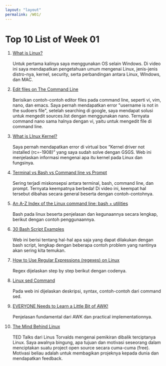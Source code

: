 ```yaml
---
layout: "layout"
permalink: /W01/
---
```


# Top 10 List of Week 01

1. [What is Linux?](https://www.youtube.com/watch?v=zA3vmx0GaO8&list=PLGvKANLJ_GKJeKnpdjqlGTIYucT5W558r&index=1)<br><br>
Untuk pertama kalinya saya menggunakan OS selain Windows. Di video ini saya mendapatkan pengetahuan umum mengenai Linux, jenis-jenis distro-nya, kernel, security, serta perbandingan antara Linux, WIndows, dan MAC.

2. [Edit files on The Command Line](https://www.howtoforge.com/faq/how-to-edit-files-on-the-command-line)<br><br>
Berisikan contoh-contoh editor files pada command line, seperti vi, vim, nano, dan emacs. Saya pernah mendapatkan error "username is not in the sudoers file", setelah searching di google, saya mendapat solusi untuk mengedit sources.list dengan menggunakan nano. Ternyata command nano sama halnya dengan vi, yaitu untuk mengedit file di command line. 

3. [What is LInux Kernel?](https://www.howtogeek.com/howto/31632/what-is-the-linux-kernel-and-what-does-it-do/)<br><br>
Saya pernah mendapatkan error di virtual box “Kernel driver not installed (rc=-1908)” yang saya sudah solve dengan GSGS. Web ini menjelaskan informasi mengenai apa itu kernel pada Linux dan fungsinya.

4. [Terminal vs Bash vs Command line vs Prompt](https://www.youtube.com/watch?v=hMSByvFHOro)<br><br>
Sering terjadi miskonsepsi antara terminal, bash, command line, dan prompt. Ternyata keempatnya berbeda! Di video ini, keempat hal tersebut dibahas secara general beserta dengan contoh-contohnya.

5. [An A-Z Index of the Linux command line: bash + utilities](https://ss64.com/bash/)<br><br>
Bash pada linux beserta penjelasan dan kegunaannya secara lengkap, berikut dengan contoh penggunaannya.

6. [30 Bash Script Examples](https://linuxhint.com/30_bash_script_examples/#t23)<br><br>
Web ini berisi tentang hal-hal apa saja yang dapat dilakukan dengan bash script, lengkap dengan beberapa contoh problem yang nantinya akan sering kita temukan.

7. [How to Use Regular Expressions (regexes) on Linux](https://www.howtogeek.com/661101/how-to-use-regular-expressions-regexes-on-linux/)<br><br>
Regex dijelaskan step by step berikut dengan codenya.

8. [Linux sed Command](https://www.computerhope.com/unix/used.htm)<br><br>
Pada web ini dijelaskan deskripsi, syntax, contoh-contoh dari command sed.

9. [EVERYONE Needs to Learn a Little Bit of AWK!](https://www.youtube.com/watch?v=jJ02kEETw70)<br><br>
Penjelasan fundamental dari AWK dan practical implementationnya.

10. [The Mind Behind Linux](https://www.youtube.com/watch?v=o8NPllzkFhE&list=PLGvKANLJ_GKJeKnpdjqlGTIYucT5W558r&index=3)<br><br>
TED Talks dari Linus Torvalds mengenai pemikiran dibalik terciptanya Linux. Saya awalnya bingung, apa tujuan dan motivasi seseorang dalam menciptakan suatu project open source secara cuma-cuma (free). Motivasi beliau adalah untuk membagikan projeknya kepada dunia dan mendapatkan feedback. 
